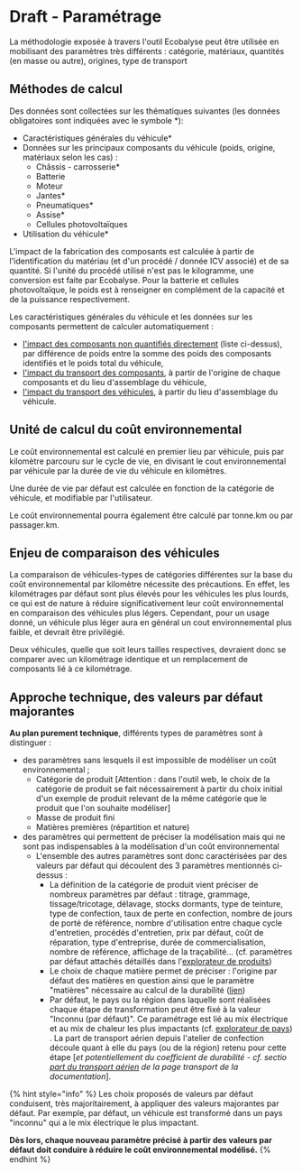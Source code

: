 # Draft - Paramétrage

La méthodologie exposée à travers l'outil Ecobalyse peut être utilisée en mobilisant des paramètres très différents : catégorie, matériaux, quantités (en masse ou autre), origines, type de transport

## Méthodes de calcul

Des données sont collectées sur les thématiques suivantes (les données obligatoires sont indiquées avec le symbole \*):

* Caractéristiques générales du véhicule\*
* Données sur les principaux composants du véhicule (poids, origine, matériaux selon les cas) :&#x20;
  * Châssis - carrosserie\*
  * Batterie
  * Moteur
  * Jantes\*
  * Pneumatiques\*
  * Assise\*
  * Cellules photovoltaïques
* Utilisation du véhicule\*

L'impact de la fabrication des composants est calculée à partir de l'identification du matériau (et d'un procédé / donnée ICV associé) et de sa quantité. Si l'unité du procédé utilisé n'est pas le kilogramme, une conversion est faite par Ecobalyse. Pour la batterie et cellules photovoltaïque, le poids est à renseigner en complément de la capacité et de la puissance respectivement.

Les caractéristiques générales du véhicule et les données sur les composants permettent de calculer automatiquement :

* [l'impact des composants non quantifiés directement](../cycle-de-vie/fabrication-des-composants/autres-composants.md) (liste ci-dessus), par différence de poids entre la somme des poids des composants identifiés et le poids total du véhicule,
* [l'impact du transport des composants](../../pages-en-cours-de-revue/transport/), à partir de l'origine de chaque composants et du lieu d'assemblage du véhicule,
* [l'impact du transport des véhicules](../../pages-en-cours-de-revue/transport/transport-vehicules.md), à partir du lieu d'assemblage du véhicule.

## Unité de calcul du coût environnemental

Le coût environnemental est calculé en premier lieu par véhicule, puis par kilomètre parcouru sur le cycle de vie, en divisant le cout environnemental par véhicule par la durée de vie du véhicule en kilomètres.

Une durée de vie par défaut est calculée en fonction de la catégorie de véhicule, et modifiable par l'utilisateur.

Le coût environnemental pourra également être calculé par tonne.km ou par passager.km.

## Enjeu de comparaison des véhicules

La comparaison de véhicules-types de catégories différentes sur la base du coût environnemental par kilomètre nécessite des précautions. En effet, les kilométrages par défaut sont plus élevés pour les véhicules les plus lourds, ce qui est de nature à réduire significativement leur coût environnemental en comparaison des véhicules plus légers. Cependant, pour un usage donné, un véhicule plus léger aura en général un cout environnemental plus faible, et devrait être privilégié.

Deux véhicules, quelle que soit leurs tailles respectives, devraient donc se comparer avec un kilométrage identique et un remplacement de composants lié à ce kilométrage.

## Approche technique, des valeurs par défaut majorantes

**Au plan purement technique**, différents types de paramètres sont à distinguer :&#x20;

* des paramètres sans lesquels il est impossible de modéliser un coût environnemental ;
  * Catégorie de produit \[Attention : dans l'outil web, le choix de la catégorie de produit se fait nécessairement à partir du choix initial d'un exemple de produit relevant de la même catégorie que le produit que l'on souhaite modéliser]
  * Masse de produit fini
  * Matières premières (répartition et nature)
* des paramètres qui permettent de préciser la modélisation mais qui ne sont pas indispensables à la modélisation d'un coût environnemental
  * L'ensemble des autres paramètres sont donc caractérisées par des valeurs par défaut qui découlent des 3 paramètres mentionnés ci-dessus :&#x20;
    * La définition de la catégorie de produit vient préciser de nombreux paramètres par défaut : titrage, grammage, tissage/tricotage, délavage, stocks dormants, type de teinture, type de confection, taux de perte en confection, nombre de jours de porté de référence, nombre d'utilisation entre chaque cycle d'entretien, procédés d'entretien, prix par défaut, coût de réparation, type d'entreprise, durée de commercialisation, nombre de référence, affichage de la traçabilité... (cf. paramètres par défaut attachés détaillés dans l'[explorateur de produits](https://ecobalyse.beta.gouv.fr/#/explore/textile/products))  &#x20;
    * Le choix de chaque matière permet de préciser : l'origine par défaut des matières en question ainsi que le paramètre "matières" nécessaire au calcul de la durabilité ([lien](https://fabrique-numerique.gitbook.io/ecobalyse/textile/durabilite#matieres))
    * Par défaut, le pays ou la région dans laquelle sont réalisées chaque étape de transformation peut être fixé à la valeur "Inconnu (par défaut)". Ce paramétrage est lié au mix électrique et au mix de chaleur les plus impactants (cf. [explorateur de pays](https://ecobalyse.beta.gouv.fr/#/explore/textile/countries)) . La part de transport aérien depuis l'atelier de confection découle quant à elle du pays (ou de la région) retenu pour cette étape \[_et potentiellement du coefficient de durabilité - cf. sectio_ [_part du transport aérien_](https://fabrique-numerique.gitbook.io/ecobalyse/textile/cycle-de-vie-des-produits-textiles/transport#part-du-transport-aerien) _de la page transport de la documentation_].

{% hint style="info" %}
Les choix proposés de valeurs par défaut conduisent, très majoritairement, à appliquer des valeurs majorantes par défaut. Par exemple, par défaut, un véhicule est transformé dans un pays "inconnu" qui a le mix électrique le plus impactant.

**Dès lors, chaque nouveau paramètre précisé à partir des valeurs par défaut doit conduire à réduire le coût environnemental modélisé.**
{% endhint %}

